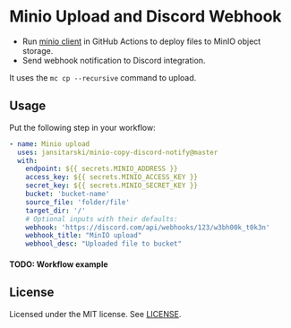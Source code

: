 # Minio Upload and Discord Webhook

- Run [minio client][] in GitHub Actions to deploy files to MinIO object storage.
- Send webhook notification to Discord integration. 

It uses the `mc cp --recursive` command to upload.

## Usage

Put the following step in your workflow:

```yml
- name: Minio upload
  uses: jansitarski/minio-copy-discord-notify@master
  with:
    endpoint: ${{ secrets.MINIO_ADDRESS }}
    access_key: ${{ secrets.MINIO_ACCESS_KEY }}
    secret_key: ${{ secrets.MINIO_SECRET_KEY }}
    bucket: 'bucket-name'
    source_file: 'folder/file'
    target_dir: '/'
    # Optional inputs with their defaults:
    webhook: 'https://discord.com/api/webhooks/123/w3bh00k_t0k3n'
    webhook_title: "MinIO upload"
    webhool_desc: "Uploaded file to bucket"
```

#### TODO: Workflow example

## License

Licensed under the MIT license. See [LICENSE](LICENSE).

[minio client]: https://docs.min.io/docs/minio-client-quickstart-guide
